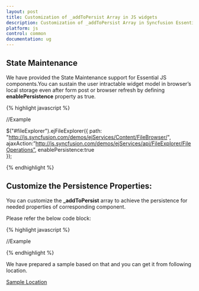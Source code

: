 ```yaml
---
layout: post
title: Customization of _addToPersist Array in JS widgets
description: Customization of _addToPersist Array in Syncfusion Essential JS widgets.
platform: js
control: common
documentation: ug
---
```


## State Maintenance

We have provided the State Maintenance support for Essential JS components.You can sustain the user intractable widget model in browser’s local storage even after form post or browser refresh by defining **enablePersistence** property as true.   

{% highlight javascript %}

//Example

$("#fileExplorer").ejFileExplorer({ 
    path: "http://js.syncfusion.com/demos/ejServices/Content/FileBrowser/", 
    ajaxAction:”http://js.syncfusion.com/demos/ejServices/api/FileExplorer/FileOperations”, 
    enablePersistence:true  
});

{% endhighlight %}

## Customize the Persistence Properties:

You can customize the **_addToPersist** array to achieve the persistence for needed properties of corresponding component.

Please refer the below code block:

{% highlight javascript %}

//Example

<script type="text/javascript" src="//cdn.syncfusion.com/14.4.0.15/js/web/ej.web.all.min.js "></script> 
 <script> 
 //you can customize it as per your requirement 
 ej.FileExplorer.prototype._addToPersist= ["layout", "selectedFolder", "height", "width"]; 
</script> 

{% endhighlight %}

We have prepared a sample based on that and you can get it from following location. 

[Sample Location](https://jsplayground.syncfusion.com/v2steydg) 
